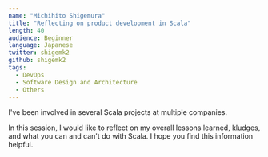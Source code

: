 ```yaml
---
name: "Michihito Shigemura"
title: "Reflecting on product development in Scala"
length: 40
audience: Beginner
language: Japanese
twitter: shigemk2
github: shigemk2
tags:
  - DevOps
  - Software Design and Architecture
  - Others
---
```

I've been involved in several Scala projects at multiple companies.

In this session, I would like to reflect on my overall lessons learned, kludges, and what you can and can't do with Scala.
I hope you find this information helpful.
